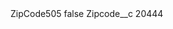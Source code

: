 <?xml version="1.0" encoding="UTF-8"?>
<CustomMetadata xmlns="http://soap.sforce.com/2006/04/metadata" xmlns:xsi="http://www.w3.org/2001/XMLSchema-instance" xmlns:xsd="http://www.w3.org/2001/XMLSchema">
    <label>ZipCode505</label>
    <protected>false</protected>
    <values>
        <field>Zipcode__c</field>
        <value xsi:type="xsd:string">20444</value>
    </values>
</CustomMetadata>
